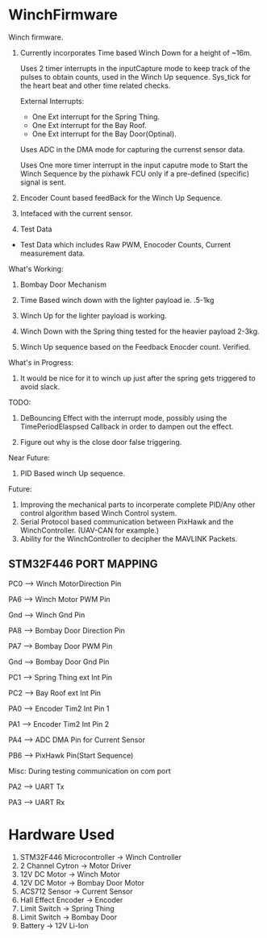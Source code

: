 # WinchFirmware
Winch firmware. 


1. Currently incorporates Time based Winch Down for a height of ~16m.
  
    Uses 2 timer interrupts in the inputCapture mode to keep track of the pulses to obtain counts, used in the Winch Up sequence.
    Sys_tick for the heart beat and other time related checks.
  
    External Interrupts:
    * One Ext interrupt for the Spring Thing.
    * One Ext interrupt for the Bay Roof.
    * One Ext interrupt for the Bay Door(Optinal).

    Uses ADC in the DMA mode for capturing the currenst sensor data. 

    Uses One more timer interrupt in the input caputre mode to Start the Winch Sequence by the pixhawk FCU only if a pre-defined (specific) signal is sent.  

  
2. Encoder Count based feedBack for the Winch Up Sequence.

3. Intefaced with the current sensor.

4. Test Data 
  * Test Data which includes Raw PWM, Enocoder Counts, Current measurement data.


What's Working:

1. Bombay Door Mechanism 
2. Time Based winch down with the lighter payload ie. .5-1kg
3. Winch Up for the lighter payload is working. 

4. Winch Down with the Spring thing tested for the heavier payload 2-3kg.
5. Winch Up sequence based on the Feedback Enocder count. Verified.



What's in Progress:
1. It  would be nice for it to winch up just after the spring gets triggered to avoid slack.

TODO:

1. DeBouncing Effect with the interrupt mode, possibly using the TimePeriodElaspsed Callback
   in order to dampen out the effect.
 
2. Figure out why is the close door false triggering.

Near Future:
1. PID Based winch Up sequence.


Future:
1. Improving the mechanical parts to incorperate complete PID/Any other control algorithm based Winch Control system.
2. Serial Protocol based communication between PixHawk and the WinchController. (UAV-CAN for example.)
3. Ability for the WinchController to decipher the MAVLINK Packets. 






## STM32F446 PORT MAPPING

PC0 --> Winch MotorDirection Pin

PA6 --> Winch Motor PWM Pin

Gnd --> Winch Gnd Pin


PA8 --> Bombay Door Direction Pin

PA7 --> Bombay Door PWM Pin

Gnd --> Bombay Door Gnd Pin


PC1 --> Spring Thing ext Int Pin

PC2 --> Bay Roof ext Int Pin


PA0 --> Encoder Tim2 Int Pin 1

PA1 --> Encoder Tim2 Int Pin 2


PA4 --> ADC DMA Pin for Current Sensor


PB6 --> PixHawk Pin(Start Sequence)

Misc:
During testing communication on com port

PA2 --> UART Tx 

PA3 --> UART Rx

# Hardware Used 
1. STM32F446 Microcontroller -> Winch Controller
2. 2 Channel Cytron -> Motor Driver  
3. 12V DC Motor -> Winch Motor
4. 12V DC Motor -> Bombay Door Motor 
5. ACS712 Sensor -> Current Sensor 
6. Hall Effect Encoder -> Encoder 
7. Limit Switch -> Spring Thing 
8. Limit Switch -> Bombay Door
9. Battery -> 12V Li-Ion
